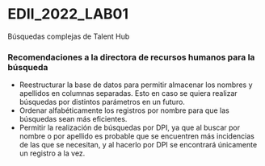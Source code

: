 # EDII_2022_LAB01
Búsquedas complejas de Talent Hub

### Recomendaciones a la directora de recursos humanos para la búsqueda
- Reestructurar la base de datos para permitir almacenar los nombres y apellidos en columnas separadas. Esto en caso se quiera realizar búsquedas por distintos parámetros en un futuro.
- Ordenar alfabéticamente los registros por nombre para que las búsquedas sean más eficientes.
- Permitir la realización de búsquedas por DPI, ya que al buscar por nombre o por apellido es probable que se encuentren más incidencias de las que se necesitan, y al hacerlo por DPI se encontrará únicamente un registro a la vez.
